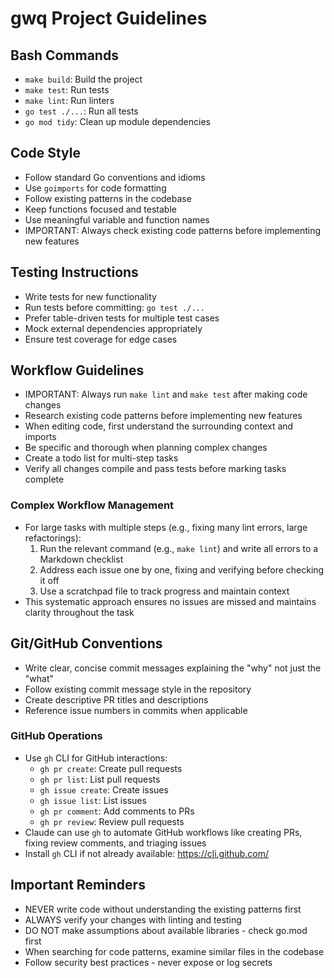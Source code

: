 # gwq Project Guidelines

## Bash Commands
- `make build`: Build the project
- `make test`: Run tests
- `make lint`: Run linters
- `go test ./...`: Run all tests
- `go mod tidy`: Clean up module dependencies

## Code Style
- Follow standard Go conventions and idioms
- Use `goimports` for code formatting
- Follow existing patterns in the codebase
- Keep functions focused and testable
- Use meaningful variable and function names
- IMPORTANT: Always check existing code patterns before implementing new features

## Testing Instructions
- Write tests for new functionality
- Run tests before committing: `go test ./...`
- Prefer table-driven tests for multiple test cases
- Mock external dependencies appropriately
- Ensure test coverage for edge cases

## Workflow Guidelines
- IMPORTANT: Always run `make lint` and `make test` after making code changes
- Research existing code patterns before implementing new features
- When editing code, first understand the surrounding context and imports
- Be specific and thorough when planning complex changes
- Create a todo list for multi-step tasks
- Verify all changes compile and pass tests before marking tasks complete

### Complex Workflow Management
- For large tasks with multiple steps (e.g., fixing many lint errors, large refactorings):
  1. Run the relevant command (e.g., `make lint`) and write all errors to a Markdown checklist
  2. Address each issue one by one, fixing and verifying before checking it off
  3. Use a scratchpad file to track progress and maintain context
- This systematic approach ensures no issues are missed and maintains clarity throughout the task

## Git/GitHub Conventions
- Write clear, concise commit messages explaining the "why" not just the "what"
- Follow existing commit message style in the repository
- Create descriptive PR titles and descriptions
- Reference issue numbers in commits when applicable

### GitHub Operations
- Use `gh` CLI for GitHub interactions:
  - `gh pr create`: Create pull requests
  - `gh pr list`: List pull requests
  - `gh issue create`: Create issues
  - `gh issue list`: List issues
  - `gh pr comment`: Add comments to PRs
  - `gh pr review`: Review pull requests
- Claude can use `gh` to automate GitHub workflows like creating PRs, fixing review comments, and triaging issues
- Install `gh` CLI if not already available: https://cli.github.com/

## Important Reminders
- NEVER write code without understanding the existing patterns first
- ALWAYS verify your changes with linting and testing
- DO NOT make assumptions about available libraries - check go.mod first
- When searching for code patterns, examine similar files in the codebase
- Follow security best practices - never expose or log secrets